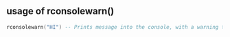 ## usage of rconsolewarn()
```lua
rconsolewarn("HI") -- Prints message into the console, with a warning text before it.
```